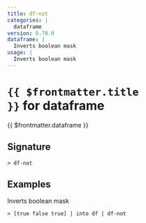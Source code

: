 ```yaml
---
title: df-not
categories: |
  dataframe
version: 0.70.0
dataframe: |
  Inverts boolean mask
usage: |
  Inverts boolean mask
---
```


# <code>{{ $frontmatter.title }}</code> for dataframe

<div class='command-title'>{{ $frontmatter.dataframe }}</div>

## Signature

```> df-not ```

## Examples

Inverts boolean mask
```shell
> [true false true] | into df | df-not
```
